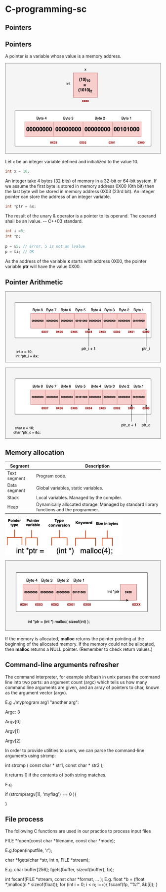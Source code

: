 # C-programming-sc

## Pointers 


## Pointers

A pointer is a variable whose value is a memory address.

![Memory layout showing a variable x and a pointer ptr pointing to x](fig/pointers.png)

Let `x` be an integer variable defined and initialized to the value 10.

```c
int x = 10;
```

An integer take 4 bytes (32 bits) of memory in a 32-bit or 64-bit system. If we assume the first byte is stored in memory address 0X00 (0th bit) then the last byte will be stored in memory address 0X03 (23rd bit). An integer pointer can store the address of an integer variable.

```c
int *ptr = &x;
```

The result of the unary & operator is a pointer to its operand. The operand shall be an lvalue. -- C++03 standard.

```c 
int i =5;
int *p;

p = &5; // Error, 5 is not an lvalue
p = &i; // OK
```

As the address of the variable **x** starts with address 0X00, the pointer variable **ptr** will have the value 0X00. 

## Pointer Arithmetic

![memory](fig/pointers_arith_int.png)

![memory](fig/pointers_arith_char.png)

## Memory allocation

| Segment       | Description                                                                        |
|---------------|------------------------------------------------------------------------------------|
| Text segment  | Program code.                                                                      |
| Data segment  | Global variables, static variables.                                                |
| Stack         | Local variables. Managed by the compiler.                                          |
| Heap          | Dynamically allocated storage. Managed by standard library functions and the programmer. |


![memory](fig/malloc.png)


![memory](fig/dynamic_mem.png)

If the memory is allocated, **malloc** returns the pointer pointing at the beginning of the allocated memory. If the memory could not be allocated, then **malloc** returns a NULL pointer. (Remember to check return values.)

## Command-line arguments refresher
The command interpreter, for example sh/bash in unix parses the command line into two parts: an argument count (argc) which tells us how many command line arguments are given, and an array of pointers to char, known as the argument vector (argv). 

E.g 
./myprogram arg1 "another arg":

Argc: 3

Argv[0]

Argv[1]

Argv[2]

In order to provide utilities to users, we can parse the command-line arguments using strcmp:

int strcmp ( const char * str1, const char * str2 );

it returns 0 if the contents of both string matches.

E.g.

if (strcmp(argv[1], 'myflag') == 0 ){
    
}



## File process

The following C functions are used in our practice to process input files

FILE *fopen(const char *filename, const char *mode);

E.g.fopen(inputfile, 'r');

char *fgets(char *str, int n, FILE *stream);

E.g. char buffer[256];
fgets(buffer, sizeof(buffer), fp);


int fscanf(FILE *stream, const char *format, ... );
E.g.  float *b = (float *)malloc(n * sizeof(float));
      for (int i = 0; i < n; i++){
        fscanf(fp, "%f", &b[i]);
      }
